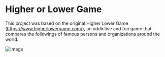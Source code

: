 # Higher or Lower Game

This project was based on the original Higher Lower Game (https://www.higherlowergame.com/), an addictive and fun game that compares the followings of famous persons and organizations around the world. 

![image](https://github.com/user-attachments/assets/9bba18bc-6682-4a48-a9b1-27039f28cc33)
